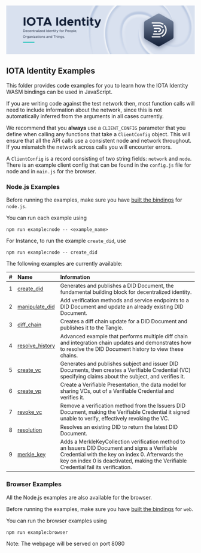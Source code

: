 ![banner](./../../../.meta/identity_banner.png)

## IOTA Identity Examples

This folder provides code examples for you to learn how the IOTA Identity WASM bindings can be used in JavaScript.

If you are writing code against the test network then, most function calls will need to include information about the
network, since this is not automatically inferred from the arguments in all cases currently.

We recommend that you **always** use a `CLIENT_CONFIG` parameter that you define when calling any functions that take a
`ClientConfig` object. This will ensure that all the API calls use a consistent node and network throughout. If you
mismatch the network across calls you will encounter errors.

A `ClientConfig` is a record consisting of two string fields: `network` and `node`. There is an example client config
that can be found in the `config.js` file for node and in `main.js` for the browser.

### Node.js Examples

Before running the examples, make sure you have [built the bindings](../README.md#Build) for `node.js`.

You can run each example using

```
npm run example:node -- <example_name>
```

For Instance, to run the example `create_did`, use

```
npm run example:node -- create_did
```

The following examples are currently available:

|  #  | Name                                | Information                                                                                                                                                                                                                                |
| :-: | :---------------------------------- | :----------------------------------------------------------------------------------------------------------------------------------------------------------------------------------------------------------------------------------------- |
|  1  | [create_did](node/create_did.js)         | Generates and publishes a DID Document, the fundamental building block for decentralized identity.                                                                                                                                         |
|  2  | [manipulate_did](node/manipulate_did.js) | Add verification methods and service endpoints to a DID Document and update an already existing DID Document.                                                                                                                              |
|  3  | [diff_chain](node/manipulate_did.js)     | Creates a diff chain update for a DID Document and publishes it to the Tangle.                                                                                                                                                             |
|  4  | [resolve_history](node/resolve_history.js) | Advanced example that performs multiple diff chain and integration chain updates and demonstrates how to resolve the DID Document history to view these chains.                                                                          |
|  5  | [create_vc](node/create_vc.js)           | Generates and publishes subject and issuer DID Documents, then creates a Verifiable Credential (VC) specifying claims about the subject, and verifies it.                                                                                  |
|  6  | [create_vp](node/create_vp.js)           | Create a Verifiable Presentation, the data model for sharing VCs, out of a Verifiable Credential and verifies it.                                                                                                                          |
|  7  | [revoke_vc](node/revoke_vc.js)           | Remove a verification method from the Issuers DID Document, making the Verifiable Credential it signed unable to verify, effectively revoking the VC.                                                                                      |
|  8  | [resolution](node/resolution.js)         | Resolves an existing DID to return the latest DID Document.                                                                                                                                                                                |
|  9  | [merkle_key](node/merkle_key.js)         | Adds a MerkleKeyCollection verification method to an Issuers DID Document and signs a Verifiable Credential with the key on index 0. Afterwards the key on index 0 is deactivated, making the Verifiable Credential fail its verification. |



### Browser Examples
All the Node.js examples are also available for the browser.

Before running the examples, make sure you have [built the bindings](../README.md#Build) for `web`.

You can run the browser examples using

```
npm run example:browser
```
Note: The webpage will be served on port 8080